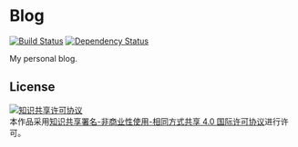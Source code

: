 # Blog

[![Build Status](https://travis-ci.org/xwartz/blog.svg?branch=master)](https://travis-ci.org/xwartz/blog)
[![Dependency Status](https://david-dm.org/xwartz/blog.svg)](https://david-dm.org/xwartz/blog)


My personal blog.

## License

<a rel="license" href="http://creativecommons.org/licenses/by-nc-sa/4.0/"><img alt="知识共享许可协议" style="border-width:0" src="https://i.creativecommons.org/l/by-nc-sa/4.0/88x31.png" /></a><br />本作品采用<a rel="license" href="http://creativecommons.org/licenses/by-nc-sa/4.0/">知识共享署名-非商业性使用-相同方式共享 4.0 国际许可协议</a>进行许可。

